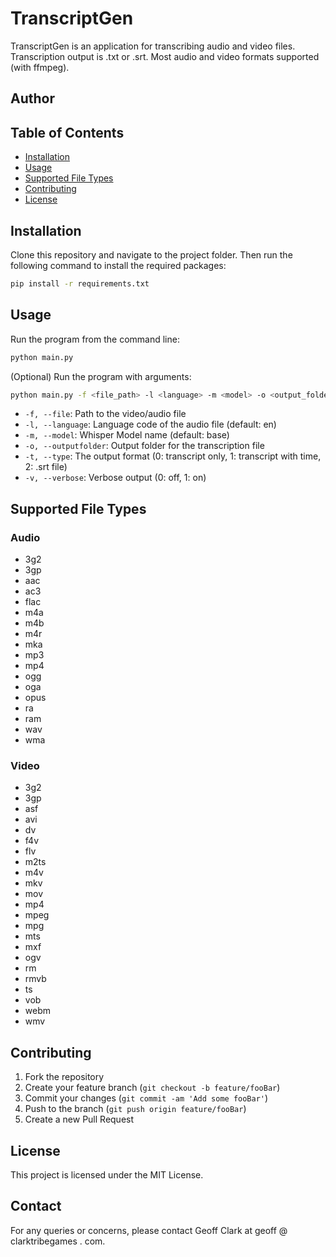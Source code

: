 # TranscriptGen

TranscriptGen is an application for transcribing audio and video files. Transcription output is .txt or .srt. Most audio and video formats supported (with ffmpeg).

## Author


## Table of Contents
- [Installation](#installation)
- [Usage](#usage)
- [Supported File Types](#supported-file-types)
- [Contributing](#contributing)
- [License](#license)

## Installation

Clone this repository and navigate to the project folder. Then run the following command to install the required packages:

```bash
pip install -r requirements.txt
```

## Usage

Run the program from the command line:

```bash
python main.py
```

(Optional) Run the program with arguments:

```bash
python main.py -f <file_path> -l <language> -m <model> -o <output_folder> -t <output_type> -v <verbose>
```

- `-f, --file`: Path to the video/audio file
- `-l, --language`: Language code of the audio file (default: en)
- `-m, --model`: Whisper Model name (default: base)
- `-o, --outputfolder`: Output folder for the transcription file
- `-t, --type`: The output format (0: transcript only, 1: transcript with time, 2: .srt file)
- `-v, --verbose`: Verbose output (0: off, 1: on)


## Supported File Types

### Audio
- 3g2
- 3gp
- aac
- ac3
- flac
- m4a
- m4b
- m4r
- mka
- mp3
- mp4
- ogg
- oga
- opus
- ra
- ram
- wav
- wma

### Video
- 3g2
- 3gp
- asf
- avi
- dv
- f4v
- flv
- m2ts
- m4v
- mkv
- mov
- mp4
- mpeg
- mpg
- mts
- mxf
- ogv
- rm
- rmvb
- ts
- vob
- webm
- wmv

## Contributing

1. Fork the repository
2. Create your feature branch (`git checkout -b feature/fooBar`)
3. Commit your changes (`git commit -am 'Add some fooBar'`)
4. Push to the branch (`git push origin feature/fooBar`)
5. Create a new Pull Request

## License

This project is licensed under the MIT License.

## Contact

For any queries or concerns, please contact Geoff Clark at geoff @ clarktribegames . com.
